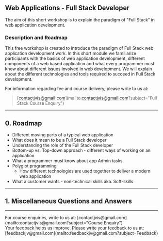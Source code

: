 ## Web Applications - Full Stack Developer

The aim of this short workshop is to explain the paradigm of "Full Stack" in web application development.

### Description and Roadmap
This free workshop is created to introduce the paradigm of Full Stack web application development work.
In this short module we familiarize participants with the basics of web application development, different components
of a web based application and what every programmer must know about different issues involved in web development.
We will explain about the different technologies and tools required to succeed in Full Stack development.

For information regarding fee and course delivery, please write to us at:<br>
> [contactjvis@gmail.com](mailto:contactjvis@gmail.com?subject="Full Stack Course Enquiry")<br>

<hr>

## 0. Roadmap
- Different moving parts of a typical web application
- What does it mean to be a Full Stack developer
- Understanding the role of the Full Stack developer
- Bottom-up vs. Top-down approach - different ways of working on an application
- What a programmer must know about app Admin tasks
- Polyglot programming
  - How different technologies are used together to deliver a modern web application 
- What a customer wants - non-technical skills aka. Soft-skills

---
## 1. Miscellaneous Questions and Answers

<hr>
For course enquiries, write to us at: [contactjvis@gmail.com](mailto:contactjvis@gmail.com?subject="Course Enquiry")<br>
Your feedback helps us improve. Please write your feedback to us at: [feedbackjv@gmail.com](mailto:feedbackjv@gmail.com?subject=Feedback)
